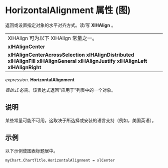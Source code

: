 
# HorizontalAlignment 属性 (图)

返回或设置指定对象的水平对齐方式。读/写
 **XlHAlign**
 。


||
|:-----|
|XlHAlign 可为以下 XlHAlign 常量之一。|
|**xlHAlignCenter**|
|**xlHAlignCenterAcrossSelection** **xlHAlignDistributed** **xlHAlignFill** **xlHAlignGeneral** **xlHAlignJustify** **xlHAlignLeft** **xlHAlignRight**|

 _expression_. **HorizontalAlignment**

 _表达式_ 必需。该表达式返回"应用于"列表中的一个对象。

## 说明

某些常量可能不可用，这取决于所选择或安装的语言支持（例如，美国英语）。


## 示例

以下示例使图表标题居中。


```
myChart.ChartTitle.HorizontalAlignment = xlCenter
```

